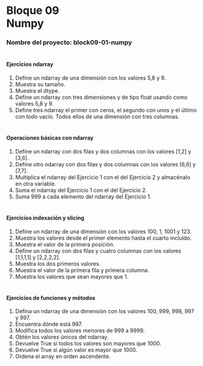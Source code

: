 # **Bloque 09 <br> Numpy**

### **Nombre del proyecto:** block09-01-numpy

#

#### **Ejercicios ndarray**
1. Define un ndarray de una dimensión con los valores 5,8 y 9.
2. Muestra su tamaño.
3. Muestra el dtype.
4. Define un ndarray con tres dimensiones y de tipo float usando como valores 5,8 y 9.
5. Define tres ndarray el primer con ceros, el segundo con unos y el último con todo vacío. Todos ellos de una dimensión con tres columnas.

#

#### **Operaciones básicas con ndarray**
1. Define un ndarray con dos filas y dos columnas con los valores [1,2] y [3,6].
2. Define otro ndarray con dos filas y dos columnas con los valores [6,6] y [7,7].
3. Multiplica el ndarray del Ejercicio 1 con el del Ejercicio 2 y almacénalo en otra variable.
4. Suma el ndarray del Ejercicio 1 con el del Ejercicio 2.
5. Suma 999 a cada elemento del ndarray del Ejercicio 1.

#

#### **Ejercicios indexación y slicing**
1. Define un ndarray de una dimensión con los valores 100, 1, 1001 y 123.
2. Muestra los valores desde el primer elemento hasta el cuarto incluido.
3. Muestra el valor de la primera posición.
4. Define un ndarray con dos filas y cuatro columnas con los valores [1,1,1,1] y [2,2,2,2].
5. Muestra los dos primeros valores.
6. Muestra el valor de la primera fila y primera columna.
7. Muestra los valores que sean mayores que 1.

#

#### **Ejercicios de funciones y métodos**
1. Defina un ndarray de una dimensión con los valores 100, 999, 998, 997 y 997.
2. Encuentra dónde está 997.
3. Modifica todos los valores menores de 999 a 9999.
4. Obtén los valores únicos del ndarray.
5. Devuelve True si todos los valores son mayores que 1000.
6. Devuelve True si algún valor es mayor que 1000.
7. Ordena el array en orden ascendente.

